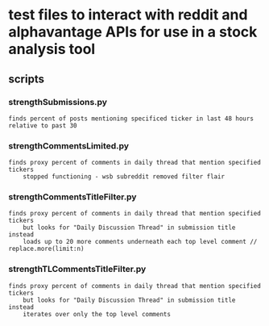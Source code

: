 # test files to interact with reddit and alphavantage APIs for use in a stock analysis tool

## scripts

### strengthSubmissions.py
    finds percent of posts mentioning specificed ticker in last 48 hours relative to past 30

  
### strengthCommentsLimited.py 
    finds proxy percent of comments in daily thread that mention specified tickers
        stopped functioning - wsb subreddit removed filter flair

### strengthCommentsTitleFilter.py
    finds proxy percent of comments in daily thread that mention specified tickers
        but looks for "Daily Discussion Thread" in submission title instead
        loads up to 20 more comments underneath each top level comment // replace.more(limit:n)

### strengthTLCommentsTitleFilter.py
    finds proxy percent of comments in daily thread that mention specified tickers
        but looks for "Daily Discussion Thread" in submission title instead
        iterates over only the top level comments



